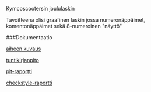 Kymcoscootersin joululaskin

Tavoitteena olisi graafinen laskin jossa numeronäppäimet, komentonäppäimet sekä 8-numeroinen "näyttö"

###Dokumentaatio

[aiheen kuvaus](https://github.com/kymcoscooters/joululaskin/blob/master/dokumentaatio/Aihem%C3%A4%C3%A4rittely.md)

[tuntikirjanpito](https://github.com/kymcoscooters/joululaskin/blob/master/dokumentaatio/tuntikirjanpito.md)

[pit-raportti](https://htmlpreview.github.io/?https://github.com/kymcoscooters/joululaskin/blob/master/dokumentaatio/pit-raportti/201701112139/index.html)

[checkstyle-raportti](https://htmlpreview.github.io/?https://github.com/kymcoscooters/joululaskin/blob/master/dokumentaatio/checkstyle-raportti/checkstyle.html)
